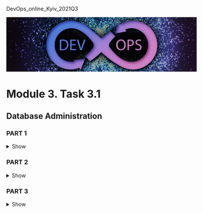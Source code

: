 <p>DevOps_online_Kyiv_2021Q3</p>

<img src="img/devops_head.jpg" alt="DevOps">

<h1>Module 3. Task 3.1</h1>
<h2>Database Administration</h2>

<h3>PART 1</h3>
<details>
<summary>Show</summary>
<p>
<br>
<img src="img/task3.1.6.jpg" alt="task3.1.6">
<br>
Task 3.1.6. SELECT operators.
<br>
<br>
<img src="img/task3.1.6(1).jpg" alt="task3.1.6">
<br>
Task 3.1.6. SELECT operators.
<br>
<br>
<img src="img/task3.1.6(2).jpg" alt="task3.1.6">
<br>
Task 3.1.6. SELECT operators.
<br>
<br>
<img src="img/task3.1.6(3).jpg" alt="task3.1.6">
<br>
Task 3.1.6. SELECT operators.
<br>
<br>
<img src="img/task3.1.7_DDL.jpg" alt="task3.1.7 DDL operators">
<br>
Task 3.1.7. DDL operators.
<br>
<br>
<img src="img/task3.1.7_DML.jpg" alt="task3.1.7 DML operators">
<br>
Task 3.1.7. DML operators.
<br>
<br>
<img src="img/task3.1.8.jpg" alt="task3.1.8">
<br>
Task 3.1.8. Creating new user. Grant/revoke privileges.
<br>
<br>
<img src="img/task3.1.9.jpg" alt="task3.1.9">
<br>
Task 3.1.9. SELECT operators from main table.
<br>
<br>
<img src="img/task3.1.9(1).jpg" alt="task3.1.9">
<br>
Task 3.1.9. SELECT operators from main table.
<br>
<br>
</p>
</details>

<h3>PART 2</h3>
<details>
<summary>Show</summary>
<p>
<br>
<img src="img/task3.1.10-12.jpg" alt="task3.1.10-12">
<br>
Task 3.1.10-12. Backing up and restoring database.
<br>
<br>
<img src="img/task3.1.13.jpg" alt="task3.1.13">
<br>
Task 3.1.13. Creating RDS AWS database.
<br>
<br>
<img src="img/task3.1.14.jpg" alt="task3.1.14">
<br>
Task 3.1.14. Connecting to RDS AWS database.
<br>
<br>
<img src="img/task3.1.15.jpg" alt="task3.1.15">
<br>
Task 3.1.15. SELECT operators from RDS AWS.
<br>
<br>
<img src="img/task3.1.15(1).jpg" alt="task3.1.15">
<br>
Task 3.1.15. SELECT operators from RDS AWS.
<br>
<br>
<img src="img/task3.1.15(2).jpg" alt="task3.1.15">
<br>
Task 3.1.15. SELECT operators from RDS AWS.
<br>
<br>
<img src="img/task3.1.16.jpg" alt="task3.1.16">
<br>
Task 3.1.16. Creating dump RDS AWS database.
</p>
</details>

<h3>PART 3</h3>
<details>
<summary>Show</summary>
<p>
<br>
<img src="img/task3.1.18.jpg" alt="task3.1.18">
<br>
Task 3.1.18. Entering data to AWS DynamoDB.
<br>
<br>
<img src="img/task3.1.19.jpg" alt="task3.1.19">
<br>
Task 3.1.19. Scan AWS DynamoDB.
<br>
<br>
<img src="img/task3.1.19(1).jpg" alt="task3.1.19">
<br>
Task 3.1.19. Query AWS DynamoDB.
</p>
</details>
